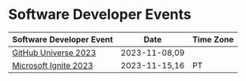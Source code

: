 # Software Developer Events 

| Software Developer Event | Date | Time Zone |
|---|---|---|
| [GitHub Universe 2023](https://githubuniverse.com/? ) | 2023-11-08,09 ||
| [Microsoft Ignite 2023](https://ignite.microsoft.com/en-US/home ) | 2023-11-15,16 | PT |
